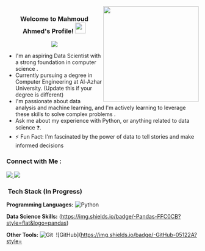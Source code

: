<img width="250" align="right" src="https://c.tenor.com/_DOBjnGspYAAAAAM/code-coding.gif">

<h3 align="center">
  Welcome to Mahmoud Ahmed's Profile!  <img src="https://media.giphy.com/media/hvRJCLFzcasrR4ia7z/giphy.gif" width="28">
</h3>

<p align="center">
  <a href="https://github.com/DenverCoder1/readme-typing-svg"><img src="https://readme-typing-svg.herokuapp.com/?lines=Data%20Scientist%20(Aspiring);Always%20learning%20new%things&font=Fira%20Code&center=true&width=440&height=45&color=f75c7e&vCenter=true&size=22"></a>
</p>

-  I'm an aspiring Data Scientist with a strong foundation in computer science .
-  Currently pursuing a degree in Computer Engineering at Al-Azhar University. (Update this if your degree is different)
-  I'm passionate about data analysis and machine learning, and I'm actively learning to leverage these skills to solve complex problems .
-  Ask me about my experience with Python,   or anything related to data science ❓.
- ⚡ Fun Fact: I'm fascinated by the power of data to tell stories and make informed decisions  ️

### Connect with Me :

<a href="www.linkedin.com/in/mahmoud-ahmed-attiaa" title="Mahmoud Ahmed on LinkedIn">
  <img src="https://img.shields.io/badge/- Mahmoud%20Ahmed-0077B5?style=for-the-badge&logo=Linkedin&logoColor=white"/>
</a>
<a href="https://t.me/MA7MOUD000000" target="_blank" title="Mahmoud Ahmed on Telegram">
  <img src="https://img.shields.io/badge/- Mahmoud%20Ahmed-0077B5?style=for-the-badge&logo=Telegram&logoColor=white"/>
</a>

 

###  &nbsp;Tech Stack (In Progress)

**Programming Languages:**
![Python](https://img.shields.io/badge/-Python-05122A?style=flat&logo=python)


**Data Science Skills:**
 (https://img.shields.io/badge/-Pandas-FFC0CB?style=flat&logo=pandas)  

**Other Tools:**
![Git](https://img.shields.io/badge/-Git-05122A?style=flat&logo=git)&nbsp;
![GitHub](https://img.shields.io/badge/-GitHub-05122A?style=
